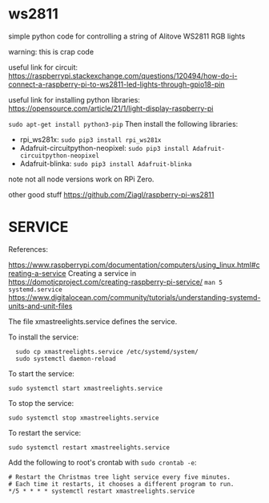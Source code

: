 # ws2811
simple python code for controlling a string of Alitove WS2811 RGB lights

warning: this is crap code

useful link for circuit: https://raspberrypi.stackexchange.com/questions/120494/how-do-i-connect-a-raspberry-pi-to-ws2811-led-lights-through-gpio18-pin

useful link for installing python libraries: https://opensource.com/article/21/1/light-display-raspberry-pi

`sudo apt-get install python3-pip`
Then install the following libraries:

  - rpi_ws281x: `sudo pip3 install rpi_ws281x`
  - Adafruit-circuitpython-neopixel: `sudo pip3 install Adafruit-circuitpython-neopixel`
  - Adafruit-blinka: `sudo pip3 install Adafruit-blinka`

note not all node versions work on RPi Zero.

other good stuff https://github.com/Ziagl/raspberry-pi-ws2811

# SERVICE

References:  

https://www.raspberrypi.com/documentation/computers/using_linux.html#creating-a-service
Creating a service in https://domoticproject.com/creating-raspberry-pi-service/
`man 5 systemd.service`
https://www.digitalocean.com/community/tutorials/understanding-systemd-units-and-unit-files

The file xmastreelights.service defines the service.

To install the service:
```
  sudo cp xmastreelights.service /etc/systemd/system/
  sudo systemctl daemon-reload
```

To start the service: 

  `sudo systemctl start xmastreelights.service`

To stop the service: 

  `sudo systemctl stop xmastreelights.service`

To restart the service: 

  `sudo systemctl restart xmastreelights.service`

Add the following to root's crontab with `sudo crontab -e`:
```
# Restart the Christmas tree light service every five minutes.
# Each time it restarts, it chooses a different program to run.
*/5 * * * * systemctl restart xmastreelights.service
```

